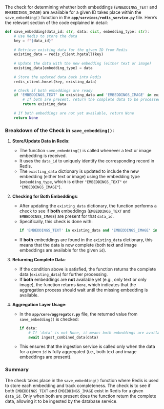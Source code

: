 The check for determining whether both embeddings (`EMBEDDINGS_TEXT` and `EMBEDDINGS_IMAGE`) are available for a given ID takes place within the `save_embedding()` function in the **`app/services/redis_service.py`** file. Here’s the relevant section of the code explained in detail:

```python
def save_embedding(data_id: str, data: dict, embedding_type: str):
    # Use Redis to store the data
    key = f"{data_id}"
    
    # Retrieve existing data for the given ID from Redis
    existing_data = redis_client.hgetall(key)
    
    # Update the data with the new embedding (either text or image)
    existing_data[embedding_type] = data
    
    # Store the updated data back into Redis
    redis_client.hmset(key, existing_data)

    # Check if both embeddings are ready
    if 'EMBEDDINGS_TEXT' in existing_data and 'EMBEDDINGS_IMAGE' in existing_data:
        # If both are present, return the complete data to be processed for ingestion
        return existing_data
    
    # If both embeddings are not yet available, return None
    return None
```

### Breakdown of the Check in `save_embedding()`:

1. **Store/Update Data in Redis**:
   - The function `save_embedding()` is called whenever a text or image embedding is received.
   - It uses the `data_id` to uniquely identify the corresponding record in Redis.
   - The `existing_data` dictionary is updated to include the new embedding (either text or image) using the embedding type (`embedding_type`, which is either `"EMBEDDINGS_TEXT"` or `"EMBEDDINGS_IMAGE"`).

2. **Checking for Both Embeddings**:
   - After updating the `existing_data` dictionary, the function performs a check to see if **both** embeddings (`EMBEDDINGS_TEXT` and `EMBEDDINGS_IMAGE`) are present for that `data_id`.
   - Specifically, this check is done with:
     ```python
     if 'EMBEDDINGS_TEXT' in existing_data and 'EMBEDDINGS_IMAGE' in existing_data:
     ```
   - If **both** embeddings are found in the `existing_data` dictionary, this means that the data is now complete (both text and image embeddings are available for the given `id`).

3. **Returning Complete Data**:
   - If the condition above is satisfied, the function returns the complete data (`existing_data`) for further processing.
   - If **both** embeddings are **not** available yet (e.g., only text or only image), the function returns `None`, which indicates that the aggregation process should wait until the missing embedding is available.

4. **Aggregation Layer Usage**:
   - In the **`app/core/aggregator.py`** file, the returned value from `save_embedding()` is checked:
     ```python
     if data:
         # If `data` is not None, it means both embeddings are available
         await ingest_combined_data(data)
     ```
   - This ensures that the ingestion service is called only when the data for a given `id` is fully aggregated (i.e., both text and image embeddings are present).

### Summary
The check takes place in the `save_embedding()` function where Redis is used to store each embedding and track completeness. The check is to see if both `EMBEDDINGS_TEXT` and `EMBEDDINGS_IMAGE` exist in Redis for a given `data_id`. Only when both are present does the function return the complete data, allowing it to be ingested by the database service.